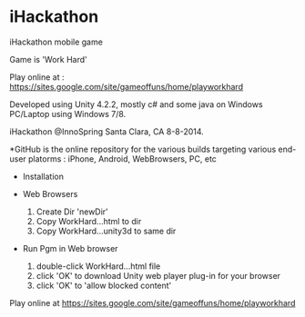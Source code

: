 iHackathon
==========

iHackathon mobile game

Game is 'Work Hard' 

Play online at : https://sites.google.com/site/gameoffuns/home/playworkhard

Developed using Unity 4.2.2, mostly c# and some java on Windows PC/Laptop using Windows 7/8.

iHackathon @InnoSpring Santa Clara, CA 8-8-2014.

*GitHub is the online repository for the various builds targeting various end-user platorms : iPhone, Android, WebBrowsers, PC, etc 

* Installation

- Web Browsers
	1) Create Dir 'newDir'
	2) Copy WorkHard...html to dir
	3) Copy WorkHard...unity3d to same dir

- Run Pgm in Web browser
	1) double-click WorkHard...html file
	2) click 'OK' to download Unity web player plug-in for 	your browser
	3) click 'OK' to 'allow blocked content'

Play online at https://sites.google.com/site/gameoffuns/home/playworkhard
